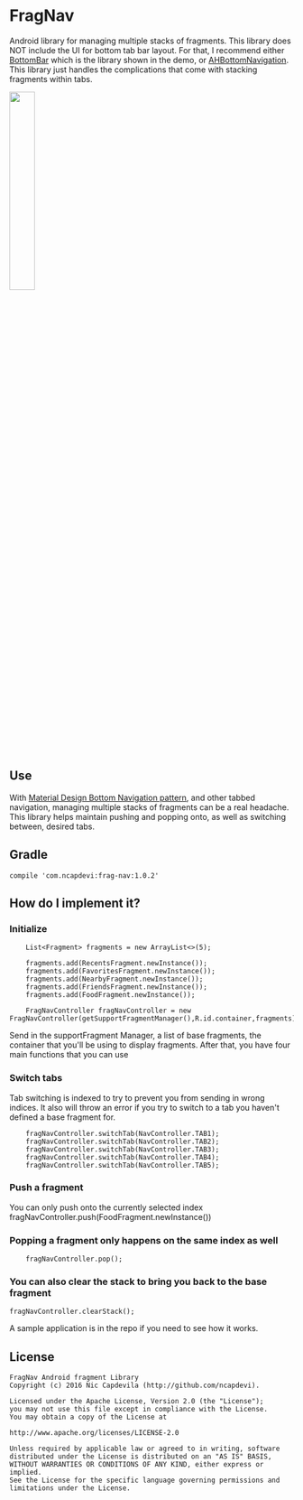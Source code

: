 # FragNav
Android library for managing multiple stacks of fragments.  This library does NOT include the UI for bottom tab bar layout.  For that, I recommend either [BottomBar](https://github.com/roughike/BottomBar) which is the library shown in the demo, or [AHBottomNavigation](https://github.com/aurelhubert/ahbottomnavigation). This library just handles the complications that come with stacking fragments within tabs.

<img src="https://raw.githubusercontent.com/ncapdevi/FragNav/master/FragNavDemo.gif" width="30%" />

## Use
With [Material Design Bottom Navigation pattern](https://www.google.com/design/spec/components/bottom-navigation.html), and other tabbed navigation, managing multiple stacks of fragments can be a real headache. This library helps maintain pushing and popping onto, as well as switching between, desired tabs.  

## Gradle
    compile 'com.ncapdevi:frag-nav:1.0.2'

## How do I implement it?

### Initialize
        List<Fragment> fragments = new ArrayList<>(5);

        fragments.add(RecentsFragment.newInstance());
        fragments.add(FavoritesFragment.newInstance());
        fragments.add(NearbyFragment.newInstance());
        fragments.add(FriendsFragment.newInstance());
        fragments.add(FoodFragment.newInstance());

        FragNavController fragNavController = new FragNavController(getSupportFragmentManager(),R.id.container,fragments);

Send in  the supportFragment Manager, a list of base fragments, the container that you'll be using to display fragments.
After that, you have four main functions that you can use

### Switch tabs
Tab switching is indexed to try to prevent you from sending in wrong indices. It also will throw an error if you try to switch to a tab you haven't defined a base fragment for.

        fragNavController.switchTab(NavController.TAB1);
        fragNavController.switchTab(NavController.TAB2);
        fragNavController.switchTab(NavController.TAB3);
        fragNavController.switchTab(NavController.TAB4);
        fragNavController.switchTab(NavController.TAB5);
        
### Push a fragment
You can only push onto the currently selected index
        fragNavController.push(FoodFragment.newInstance())
        
### Popping a fragment only happens on the same index as well
        fragNavController.pop();
        
### You can also clear the stack to bring you back to the base fragment
    fragNavController.clearStack();
    
    
A sample application is in the repo if you need to see how it works.



## License

```
FragNav Android fragment Library
Copyright (c) 2016 Nic Capdevila (http://github.com/ncapdevi).

Licensed under the Apache License, Version 2.0 (the "License");
you may not use this file except in compliance with the License.
You may obtain a copy of the License at

http://www.apache.org/licenses/LICENSE-2.0

Unless required by applicable law or agreed to in writing, software
distributed under the License is distributed on an "AS IS" BASIS,
WITHOUT WARRANTIES OR CONDITIONS OF ANY KIND, either express or implied.
See the License for the specific language governing permissions and
limitations under the License.
```
    

